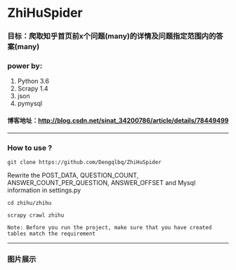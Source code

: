 # ZhiHuSpider

### 目标：爬取知乎首页前x个问题(many)的详情及问题指定范围内的答案(many)

### power by:
1. Python 3.6
2. Scrapy 1.4
3. json
4. pymysql

#### 博客地址：http://blog.csdn.net/sinat_34200786/article/details/78449499
---
### How to use ?

```
git clone https://github.com/Dengqlbq/ZhiHuSpider
```

Rewrite the POST_DATA, QUESTION_COUNT, ANSWER_COUNT_PER_QUESTION, ANSWER_OFFSET and Mysql information
in settings.py

```
cd zhihu/zhihu
```

```
scrapy crawl zhihu
```
```
Note: Before you run the project, make sure that you have created tables match the requirement 
```
---
### 图片展示

